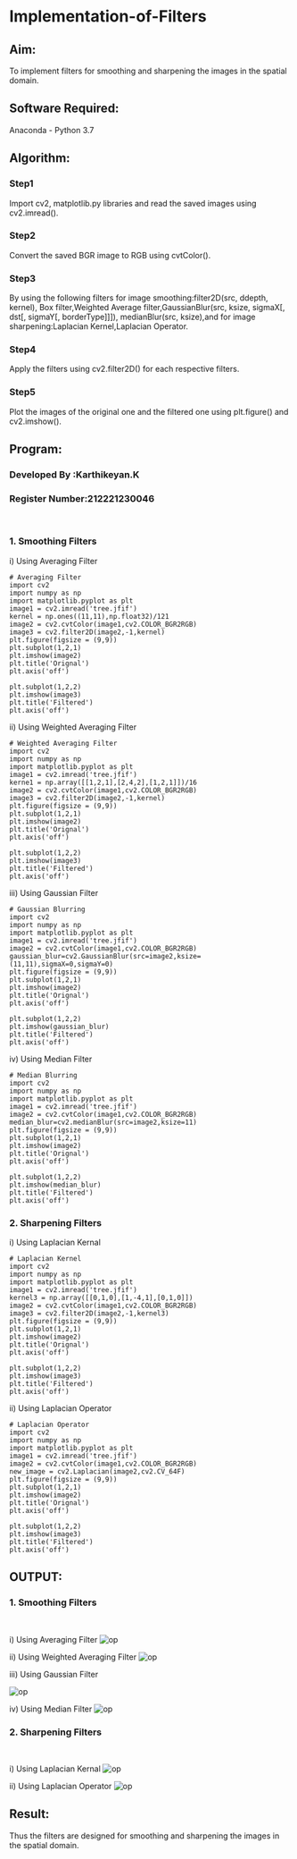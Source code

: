 # Implementation-of-Filters
## Aim:
To implement filters for smoothing and sharpening the images in the spatial domain.

## Software Required:
Anaconda - Python 3.7

## Algorithm:
### Step1
Import cv2, matplotlib.py libraries and read the saved images using cv2.imread().

### Step2
 Convert the saved BGR image to RGB using cvtColor().

### Step3
By using the following filters for image smoothing:filter2D(src, ddepth, kernel), Box filter,Weighted Average filter,GaussianBlur(src, ksize, sigmaX[, dst[, sigmaY[, borderType]]]), medianBlur(src, ksize),and for image sharpening:Laplacian Kernel,Laplacian Operator.

### Step4
 Apply the filters using cv2.filter2D() for each respective filters.

### Step5
 Plot the images of the original one and the filtered one using plt.figure() and cv2.imshow().

## Program:
### Developed By :Karthikeyan.K
### Register Number:212221230046
</br>

### 1. Smoothing Filters

i) Using Averaging Filter
```
# Averaging Filter
import cv2 
import numpy as np
import matplotlib.pyplot as plt
image1 = cv2.imread('tree.jfif')
kernel = np.ones((11,11),np.float32)/121 
image2 = cv2.cvtColor(image1,cv2.COLOR_BGR2RGB)
image3 = cv2.filter2D(image2,-1,kernel)
plt.figure(figsize = (9,9))
plt.subplot(1,2,1)
plt.imshow(image2)
plt.title('Orignal')
plt.axis('off') 

plt.subplot(1,2,2)
plt.imshow(image3) 
plt.title('Filtered')
plt.axis('off')
```
ii) Using Weighted Averaging Filter
```
# Weighted Averaging Filter
import cv2 
import numpy as np
import matplotlib.pyplot as plt
image1 = cv2.imread('tree.jfif')
kerne1 = np.array([[1,2,1],[2,4,2],[1,2,1]])/16
image2 = cv2.cvtColor(image1,cv2.COLOR_BGR2RGB)
image3 = cv2.filter2D(image2,-1,kernel)
plt.figure(figsize = (9,9))
plt.subplot(1,2,1)
plt.imshow(image2)
plt.title('Orignal')
plt.axis('off') 

plt.subplot(1,2,2)
plt.imshow(image3) 
plt.title('Filtered')
plt.axis('off')
```
iii) Using Gaussian Filter
```
# Gaussian Blurring
import cv2 
import numpy as np
import matplotlib.pyplot as plt
image1 = cv2.imread('tree.jfif')
image2 = cv2.cvtColor(image1,cv2.COLOR_BGR2RGB)
gaussian_blur=cv2.GaussianBlur(src=image2,ksize=(11,11),sigmaX=0,sigmaY=0)
plt.figure(figsize = (9,9))
plt.subplot(1,2,1)
plt.imshow(image2)
plt.title('Orignal')
plt.axis('off') 

plt.subplot(1,2,2)
plt.imshow(gaussian_blur) 
plt.title('Filtered')
plt.axis('off')
```

iv) Using Median Filter
```
# Median Blurring
import cv2 
import numpy as np
import matplotlib.pyplot as plt
image1 = cv2.imread('tree.jfif')
image2 = cv2.cvtColor(image1,cv2.COLOR_BGR2RGB)
median_blur=cv2.medianBlur(src=image2,ksize=11)
plt.figure(figsize = (9,9))
plt.subplot(1,2,1)
plt.imshow(image2)
plt.title('Orignal')
plt.axis('off') 

plt.subplot(1,2,2)
plt.imshow(median_blur) 
plt.title('Filtered')
plt.axis('off')
```

### 2. Sharpening Filters
i) Using Laplacian Kernal
```
# Laplacian Kernel
import cv2 
import numpy as np
import matplotlib.pyplot as plt
image1 = cv2.imread('tree.jfif')
kernel3 = np.array([[0,1,0],[1,-4,1],[0,1,0]])
image2 = cv2.cvtColor(image1,cv2.COLOR_BGR2RGB)
image3 = cv2.filter2D(image2,-1,kernel3)
plt.figure(figsize = (9,9))
plt.subplot(1,2,1)
plt.imshow(image2)
plt.title('Orignal')
plt.axis('off') 

plt.subplot(1,2,2)
plt.imshow(image3) 
plt.title('Filtered')
plt.axis('off')
```
ii) Using Laplacian Operator
```
# Laplacian Operator
import cv2 
import numpy as np
import matplotlib.pyplot as plt
image1 = cv2.imread('tree.jfif')
image2 = cv2.cvtColor(image1,cv2.COLOR_BGR2RGB)
new_image = cv2.Laplacian(image2,cv2.CV_64F)
plt.figure(figsize = (9,9))
plt.subplot(1,2,1)
plt.imshow(image2)
plt.title('Orignal')
plt.axis('off') 

plt.subplot(1,2,2)
plt.imshow(image3) 
plt.title('Filtered')
plt.axis('off')
```

## OUTPUT:
### 1. Smoothing Filters
</br>

i) Using Averaging Filter
![op](averagefilter.png)
</br>

ii) Using Weighted Averaging Filter
![op](weightedaveragefilter.png)
</br>

iii) Using Gaussian Filter

![op](gaussianblurring.png)
</br>

iv) Using Median Filter
![op](medianblurring.png)
</br>

### 2. Sharpening Filters
</br>

i) Using Laplacian Kernal
![op](laplaciankernel.png)
</br>

ii) Using Laplacian Operator
![op](laplacianoperator.png)
</br>

## Result:
Thus the filters are designed for smoothing and sharpening the images in the spatial domain.
